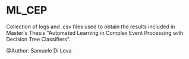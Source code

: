 # ML_CEP

Collection of logs and .csv files used to obtain the results included in Master's Thesis "Automated Learning in Complex Event Processing with Decision Tree Classifiers".

@Author: Samuele Di Leva